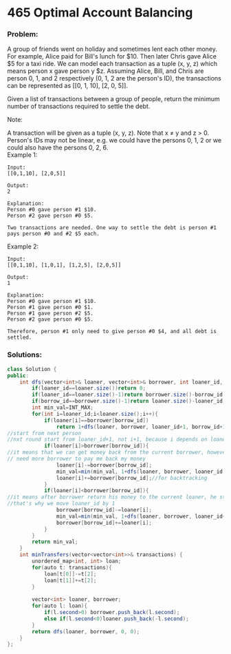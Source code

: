 # 465 Optimal Account Balancing

### Problem:

A group of friends went on holiday and sometimes lent each other money. For example, Alice paid for Bill's lunch for $10. Then later Chris gave Alice $5 for a taxi ride. We can model each transaction as a tuple \(x, y, z\) which means person x gave person y $z. Assuming Alice, Bill, and Chris are person 0, 1, and 2 respectively \(0, 1, 2 are the person's ID\), the transactions can be represented as \[\[0, 1, 10\], \[2, 0, 5\]\].

Given a list of transactions between a group of people, return the minimum number of transactions required to settle the debt.

Note:

A transaction will be given as a tuple \(x, y, z\). Note that x ≠ y and z &gt; 0.  
Person's IDs may not be linear, e.g. we could have the persons 0, 1, 2 or we could also have the persons 0, 2, 6.  
Example 1:

```
Input:
[[0,1,10], [2,0,5]]

Output:
2

Explanation:
Person #0 gave person #1 $10.
Person #2 gave person #0 $5.

Two transactions are needed. One way to settle the debt is person #1 pays person #0 and #2 $5 each.
```

Example 2:

```
Input:
[[0,1,10], [1,0,1], [1,2,5], [2,0,5]]

Output:
1

Explanation:
Person #0 gave person #1 $10.
Person #1 gave person #0 $1.
Person #1 gave person #2 $5.
Person #2 gave person #0 $5.

Therefore, person #1 only need to give person #0 $4, and all debt is settled.
```

### Solutions:

```java
class Solution {
public:
    int dfs(vector<int>& loaner, vector<int>& borrower, int loaner_id, int borrow_id){
        if(loaner_id==loaner.size())return 0;
        if(loaner_id==loaner.size()-1)return borrower.size()-borrow_id;
        if(borrow_id==borrower.size()-1)return loaner.size()-loaner_id;
        int min_val=INT_MAX;
        for(int i=loaner_id;i<loaner.size();i++){
            if(loaner[i]==borrower[borrow_id])
                return 1+dfs(loaner, borrower, loaner_id+1, borrow_id+1);
//start from next person
//nxt round start from loaner_id+1, not i+1, because i depends on loaner_id actually
            if(loaner[i]>borrower[borrow_id]){
//it means that we can get money back from the current borrower, however, it's not enough for my loss, so I
// need more borrower to pay me back my money
                loaner[i]-=borrower[borrow_id];
                min_val=min(min_val, 1+dfs(loaner, borrower, loaner_id, borrow_id+1));
                loaner[i]+=borrower[borrow_id];//for backtracking
            }
            if(loaner[i]<borrower[borrow_id]){
//it means after borrower return his money to the current loaner, he still has money to return to the other loaner
//that's why we move loaner_id by 1
                borrower[borrow_id]-=loaner[i];
                min_val=min(min_val, 1+dfs(loaner, borrower, loaner_id+1, borrow_id));
                borrower[borrow_id]+=loaner[i];
            }
        }
        return min_val;
    }
    int minTransfers(vector<vector<int>>& transactions) {
        unordered_map<int, int> loan;
        for(auto t: transactions){
            loan[t[0]]-=t[2];
            loan[t[1]]+=t[2];
        }
        
        vector<int> loaner, borrower;
        for(auto l: loan){
            if(l.second>0) borrower.push_back(l.second);
            else if(l.second<0)loaner.push_back(-l.second);
        }
        return dfs(loaner, borrower, 0, 0);
    }
};
```



